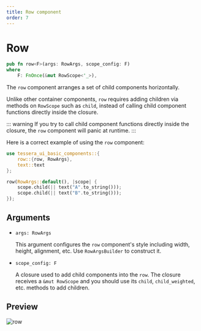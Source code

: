 ```yaml
---
title: Row component
order: 7
---
```


# Row

```rust
pub fn row<F>(args: RowArgs, scope_config: F)
where
    F: FnOnce(&mut RowScope<'_>),
```

The `row` component arranges a set of child components horizontally.

Unlike other container components, `row` requires adding children via methods on `RowScope` such as `child`, instead of calling child component functions directly inside the closure.

::: warning
If you try to call child component functions directly inside the closure, the `row` component will panic at runtime.
:::

Here is a correct example of using the `row` component:

```rust
use tessera_ui_basic_components::{
    row::{row, RowArgs},
    text::text
};

row(RowArgs::default(), |scope| {
    scope.child(|| text("A".to_string()));
    scope.child(|| text("B".to_string()));
});
```

## Arguments

- `args: RowArgs`

  This argument configures the `row` component's style including width, height, alignment, etc. Use `RowArgsBuilder` to construct it.

- `scope_config: F`

  A closure used to add child components into the `row`. The closure receives a `&mut RowScope` and you should use its `child`, `child_weighted`, etc. methods to add children.

## Preview

![row](/row_example.png)
